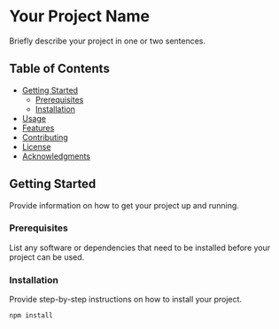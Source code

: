# Your Project Name

Briefly describe your project in one or two sentences.

## Table of Contents

- [Getting Started](#getting-started)
  - [Prerequisites](#prerequisites)
  - [Installation](#installation)
- [Usage](#usage)
- [Features](#features)
- [Contributing](#contributing)
- [License](#license)
- [Acknowledgments](#acknowledgments)

## Getting Started

Provide information on how to get your project up and running.

### Prerequisites

List any software or dependencies that need to be installed before your project can be used.

### Installation

Provide step-by-step instructions on how to install your project.

```bash
npm install

